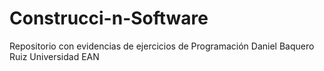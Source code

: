 # Construcci-n-Software
Repositorio con evidencias de ejercicios de Programación Daniel Baquero Ruiz Universidad EAN
